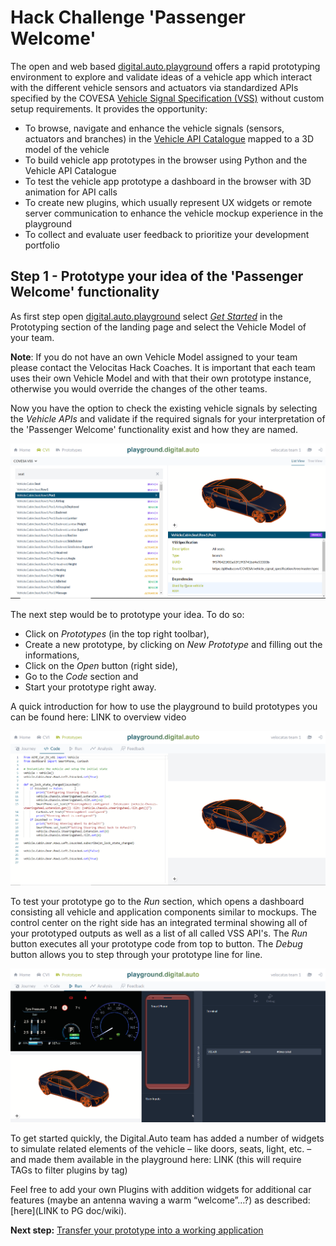 # Hack Challenge 'Passenger Welcome'

The open and web based [digital.auto.playground](https://digitalauto.netlify.app/) offers a rapid prototyping environment to explore and validate ideas of a vehicle app which interact with the different vehicle sensors and actuators via standardized APIs specified by the COVESA [Vehicle Signal Specification (VSS)](https://covesa.github.io/vehicle_signal_specification/introduction/) without custom setup requirements. It provides the opportunity:

- To browse, navigate and enhance the vehicle signals (sensors, actuators and branches) in the [Vehicle API Catalogue]() mapped to a 3D model of the vehicle
- To build vehicle app prototypes in the browser using Python and the Vehicle API Catalogue
- To test the vehicle app prototype a dashboard in the browser with 3D animation for API calls
- To create new plugins, which usually represent UX widgets or remote server communication to enhance the vehicle mockup experience in the playground
- To collect and evaluate user feedback to prioritize your development portfolio

## Step 1 - Prototype your idea of the 'Passenger Welcome' functionality

As first step open [digital.auto.playground](https://digitalauto.netlify.app/) select [_Get Started_](https://digitalauto.netlify.app/model) in the Prototyping section of the landing page and select the Vehicle Model of your team.

**Note**: If you do not have an own Vehicle Model assigned to your team please contact the Velocitas Hack Coaches. It is important that each team uses their own Vehicle Model and with that their own prototype instance, otherwise you would override the changes of the other teams.

Now you have the option to check the existing vehicle signals by selecting the _Vehicle APIs_ and validate if the required signals for your interpretation of the 'Passenger Welcome' functionality exist and how they are named.

<img src="../assets/CVI_Catalogue.png" alt="Vehicle API Catalogue">

The next step would be to prototype your idea. To do so:

- Click on _Prototypes_ (in the top right toolbar),
- Create a new prototype, by clicking on _New Prototype_ and filling out the informations,
- Click on the _Open_ button (right side),
- Go to the _Code_ section and
- Start your prototype right away.

A quick introduction for how to use the playground to build prototypes you can be found here: LINK to overview video

<img src="../assets/code.png" alt="Code Section">

To test your prototype go to the _Run_ section, which opens a dashboard consisting all vehicle and application components similar to mockups. The control center on the right side has an integrated terminal showing all of your prototyped outputs as well as a list of all called VSS API's. The _Run_ button executes all your prototype code from top to button. The _Debug_ button allows you to step through your prototype line for line.

<img src="../assets/run.png" alt="Run Section">

To get started quickly, the Digital.Auto team has added a number of widgets to simulate related elements of the vehicle – like doors, seats, light, etc. – and made them available in the playground here: LINK (this will require TAGs to filter plugins by tag)

Feel free to add your own Plugins with addition widgets for additional car features (maybe an antenna waving a warm “welcome”…?) as described: [here](LINK to PG doc/wiki).

**Next step:** [Transfer your prototype into a working application](/docs/step-2-generating.md)
